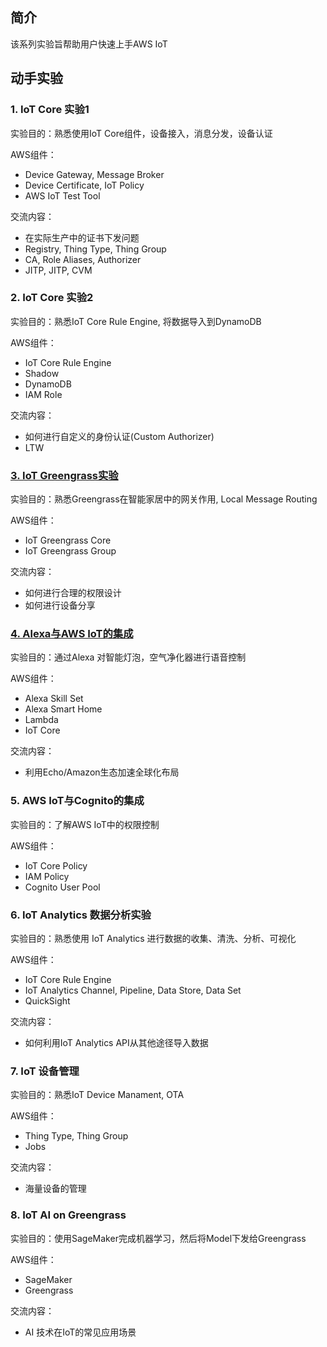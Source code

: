 ## 简介
该系列实验旨帮助用户快速上手AWS IoT

## 动手实验

### 1. IoT Core 实验1
实验目的：熟悉使用IoT Core组件，设备接入，消息分发，设备认证

AWS组件：
* Device Gateway, Message Broker
* Device Certificate, IoT Policy
* AWS IoT Test Tool
  
交流内容：
* 在实际生产中的证书下发问题
* Registry, Thing Type, Thing Group
* CA, Role Aliases, Authorizer
* JITP, JITP, CVM

### 2. IoT Core 实验2
实验目的：熟悉IoT Core Rule Engine, 将数据导入到DynamoDB

AWS组件：
* IoT Core Rule Engine
* Shadow
* DynamoDB
* IAM Role

交流内容：
* 如何进行自定义的身份认证(Custom Authorizer)
* LTW

### [3. IoT Greengrass实验](lab3.greengrass.md)
实验目的：熟悉Greengrass在智能家居中的网关作用, Local Message Routing

AWS组件：
* IoT Greengrass Core
* IoT Greengrass Group

交流内容：
* 如何进行合理的权限设计
* 如何进行设备分享

### [4. Alexa与AWS IoT的集成](lab4.Alexa.md)
实验目的：通过Alexa 对智能灯泡，空气净化器进行语音控制

AWS组件：
* Alexa Skill Set
* Alexa Smart Home
* Lambda
* IoT Core

交流内容：
* 利用Echo/Amazon生态加速全球化布局

### 5. AWS IoT与Cognito的集成
实验目的：了解AWS IoT中的权限控制

AWS组件：
* IoT Core Policy
* IAM Policy
* Cognito User Pool

### 6. IoT Analytics 数据分析实验
实验目的：熟悉使用 IoT Analytics 进行数据的收集、清洗、分析、可视化

AWS组件：
* IoT Core Rule Engine
* IoT Analytics Channel, Pipeline, Data Store, Data Set
* QuickSight
  
交流内容：
* 如何利用IoT Analytics API从其他途径导入数据

### 7. IoT 设备管理
实验目的：熟悉IoT Device Manament, OTA

AWS组件：
* Thing Type, Thing Group
* Jobs

交流内容：
* 海量设备的管理

### 8. IoT AI on Greengrass
实验目的：使用SageMaker完成机器学习，然后将Model下发给Greengrass

AWS组件：
* SageMaker
* Greengrass

交流内容：
* AI 技术在IoT的常见应用场景
